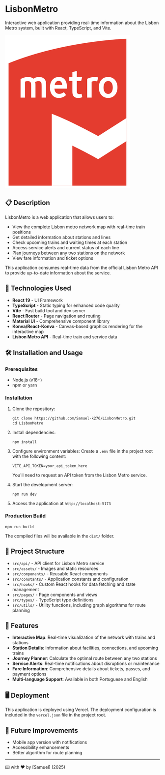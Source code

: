 # LisbonMetro

Interactive web application providing real-time information about the Lisbon Metro system, built with React, TypeScript, and Vite.

![Lisbon Metro](src/assets/metro-icon.png)

## 📋 Description

LisbonMetro is a web application that allows users to:

- View the complete Lisbon metro network map with real-time train positions
- Get detailed information about stations and lines
- Check upcoming trains and waiting times at each station
- Access service alerts and current status of each line
- Plan journeys between any two stations on the network
- View fare information and ticket options

This application consumes real-time data from the official Lisbon Metro API to provide up-to-date information about the service.

## 🚀 Technologies Used

- **React 19** - UI Framework
- **TypeScript** - Static typing for enhanced code quality
- **Vite** - Fast build tool and dev server
- **React Router** - Page navigation and routing
- **Material UI** - Comprehensive component library
- **Konva/React-Konva** - Canvas-based graphics rendering for the interactive map
- **Lisbon Metro API** - Real-time train and service data

## 🛠️ Installation and Usage

### Prerequisites

- Node.js (v18+)
- npm or yarn

### Installation

1. Clone the repository:
   ```
   git clone https://github.com/Samuel-k276/LisbonMetro.git
   cd LisbonMetro
   ```

2. Install dependencies:
   ```
   npm install
   ```

3. Configure environment variables:
   Create a `.env` file in the project root with the following content:
   ```
   VITE_API_TOKEN=your_api_token_here
   ```
   You'll need to request an API token from the Lisbon Metro service.

4. Start the development server:
   ```
   npm run dev
   ```

5. Access the application at `http://localhost:5173`

### Production Build

```
npm run build
```

The compiled files will be available in the `dist/` folder.

## 📂 Project Structure

- `src/api/` - API client for Lisbon Metro service
- `src/assets/` - Images and static resources
- `src/components/` - Reusable React components
- `src/constants/` - Application constants and configuration
- `src/hooks/` - Custom React hooks for data fetching and state management
- `src/pages/` - Page components and views
- `src/types/` - TypeScript type definitions
- `src/utils/` - Utility functions, including graph algorithms for route planning

## 📱 Features

- **Interactive Map**: Real-time visualization of the network with trains and stations
- **Station Details**: Information about facilities, connections, and upcoming trains
- **Journey Planner**: Calculate the optimal route between any two stations
- **Service Alerts**: Real-time notifications about disruptions or maintenance
- **Fare Information**: Comprehensive details about tickets, passes, and payment options
- **Multi-language Support**: Available in both Portuguese and English

## 🖥️ Deployment

This application is deployed using Vercel. The deployment configuration is included in the `vercel.json` file in the project root.

## 🧪 Future Improvements

- Mobile app version with notifications
- Accessibility enhancements
- Better algorithm for route planning


---

⌨️ with ❤️ by [Samuel] (2025)

